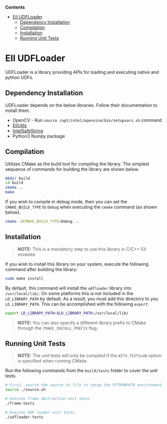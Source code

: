 **Contents**

- [EII UDFLoader](#eii-udfloader)
  - [Dependency Installation](#dependency-installation)
  - [Compilation](#compilation)
  - [Installation](#installation)
  - [Running Unit Tests](#running-unit-tests)

# EII UDFLoader

UDFLoader is a library providing APIs for loading and executing native and python UDFs.

## Dependency Installation

UDFLoader depends on the below libraries. Follow their documentation to install them.
- OpenCV - Run `source /opt/intel/openvino/bin/setupvars.sh` command
- [EIIUtils](https://github.com/open-edge-insights/eii-c-utils/blob/master/README.md)
- [IntelSafeString](https://github.com/open-edge-insights/eii-c-utils/blob/master/IntelSafeString/README.md)
- Python3 Numpy package

## Compilation

Utilizes CMake as the build tool for compiling the library. The simplest sequence of commands for building the library are
shown below.

```sh
mkdir build
cd build
cmake ..
make
```

If you wish to compile in debug mode, then you can set
the `CMAKE_BUILD_TYPE` to `Debug` when executing the `cmake` command (as shown
below).

```sh
cmake -DCMAKE_BUILD_TYPE=Debug ..
```

## Installation

> **NOTE:** This is a mandatory step to use this library in
> C/C++ EII modules

If you wish to install this library on your system, execute the
following command after building the library:

```sh
sudo make install
```

By default, this command will install the `udfloader` library into
`/usr/local/lib/`. On some platforms this is not included in the `LD_LIBRARY_PATH`
by default. As a result, you must add this directory to you `LD_LIBRARY_PATH`. This can
be accomplished with the following `export`:

```sh
export LD_LIBRARY_PATH=$LD_LIBRARY_PATH:/usr/local/lib/
```

> **NOTE:** You can also specify a different library prefix to CMake through
> the `CMAKE_INSTALL_PREFIX` flag.

## Running Unit Tests

> **NOTE:** The unit tests will only be compiled if the `WITH_TESTS=ON` option
> is specified when running CMake.

Run the following commands from the `build/tests` folder to cover the unit
tests.

```sh
# First, source the source.sh file to setup the PYTHONPATH environment
source ./source.sh

# Execute frame abstraction unit tests
./frame-tests

# Execute UDF loader unit tests
./udfloader-tests
```
